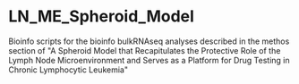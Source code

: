# LN_ME_Spheroid_Model
Bioinfo scripts for the bioinfo bulkRNAseq analyses described in the methos section of "A Spheroid Model that Recapitulates the Protective Role of the Lymph Node Microenvironment and Serves as a Platform for Drug Testing in Chronic Lymphocytic Leukemia"
